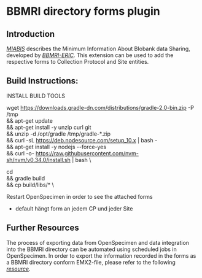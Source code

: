 # BBMRI directory forms plugin

## Introduction
*[MIABIS](https://github.com/BBMRI-ERIC/miabis)* describes the Minimum Information About BIobank data Sharing, developed by *[BBMRI-ERIC](https://www.bbmri-eric.eu/)*.
This extension can be used to add the respective forms to Collection Protocol and Site entities. 


## Build Instructions:

INSTALL BUILD TOOLS 

wget https://downloads.gradle-dn.com/distributions/gradle-2.0-bin.zip -P /tmp \
    && apt-get update \
    && apt-get install -y unzip curl git \
    && unzip -d /opt/gradle /tmp/gradle-*.zip \
    && curl -sL https://deb.nodesource.com/setup_10.x | bash - \
    && apt-get install -y nodejs --force-yes \
    && curl -o- https://raw.githubusercontent.com/nvm-sh/nvm/v0.34.0/install.sh | bash \

cd <cloned repo> \
    && gradle build \
    && cp build/libs/* <openSpecimenPluginDir> \

Restart OpenSpecimen in order to see the attached forms
- default hängt form an jedem CP und jeder Site 


## Further Resources
The process of exporting data from OpenSpecimen and data integration into the BBMRI directory can be automated using scheduled jobs in OpenSpecimen. 
In order to export the information recorded in the forms as a BBMRI directory conform EMX2-file, please refer to the following *[resource](https://github.com/bibbox/app-openspecimen/tree/master/data/os-plugins)*.
